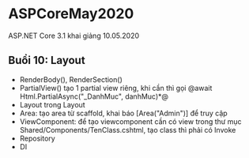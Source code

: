 # ASPCoreMay2020
ASP.NET Core 3.1 khai giảng 10.05.2020
## Buổi 10: Layout
* RenderBody(), RenderSection()
* PartialView() tạo 1 partial view riêng, khi cần thì gọi @await Html.PartialAsync("_DanhMuc", danhMuc)*@
* Layout trong Layout
* Area: tạo area từ scaffold, khai báo [Area("Admin")] để truy cập
* ViewComponent: để tạo viewcomponent cần có view trong thư mục Shared/Components/TenClass.cshtml, tạo class thì phải có Invoke
* Repository
* DI

